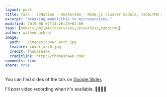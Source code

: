 ```yaml
---
layout: post
title: Talk - JSNation - Amsterdam - Node.js cluster module, rabbitMQ and monolithic to microservices.
excerpt: "breaking monolithic to microservices."
modified: 2019-06-07T14:26:25+02:00
tags: [nodejs,pm2,microservices,serverless,rabbitmq]
author: waleed_ashraf
image:
  path: ../images/cover_arch.jpg
  feature: cover_arch.jpg
  credit: thomashawk
  creditlink: http://thomashawk.com/
comments: true
share: true
---
```


You can find slides of the talk on [Google Slides](https://docs.google.com/presentation/d/1yZiGPBd8wE54jS7EEyNDLDeNDClFA_MbgZcFF-3eKno/edit?usp=sharing)

I'll post video recording when it's available. 🎉🎉🎊🎊
